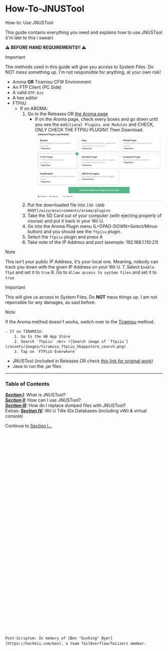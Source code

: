 # How-To-JNUSTool
How-to: Use JNUSTool

This guide contains everything you need and explains how to use JNUSTool (i'm late to this i swear)

**:warning: BEFORE HAND REQUIREMENTS!! :warning:**

> [!IMPORTANT]
The methods used in this guide will give you access to System Files. Do NOT mess something up. I'm not responsible for anything, at your own risk!

- Aroma **OR** Tiramisu CFW Environment
- An FTP Client (PC Side)
- A valid `OTP.bin`
- A hex editor
- FTPiiU
    - If on AROMA:
        1. Go to the Releases OR [the Aroma page](https://aroma.foryour.cafe)
            - If on the Aroma page, check every boxes and go down until you see the `Additional Plugins and Modules` and CHECK, ONLY CHECK THE FTPIIU PLUGIN!! Then Download. ![Image of the Additional Plugins and Modules section and FTPiiU plugin selected.](/assets/images/aroma_ftpiiu_plugin.png)
        2. Put the downloaded file into `[SD CARD ROOT]/wiiu/environments/aroma/plugins`
        3. Take the SD Card out of your computer (with ejecting properly of course) and put it back in your Wii U.
        4. Go into the Aroma Plugin menu (L+DPAD-DOWN+Select/Minus button)
        and you should see the `ftpiiu` plugin.
        5. Select the `ftpiiu` plugin and press A
        6. Take note of the IP Address and port (exemple: 192.168.1.110:21)
> [!NOTE]
This isn't your public IP Address, it's your local one. Meaning, nobody can track you down with the given IP Address on your Wii U.
        7. Select `Enable ftpd` and set it to `true`
        8. Go to `Allow access to system files` and set it to `true`
> [!IMPORTANT]
This will give us access to System Files. Do **NOT** mess things up. I am not reponsible for any damages, as said before.
> [!NOTE]
If the Aroma method doesn't works, switch over to the [Tiramisu](https://tiramisu.foryour.cafe) method.
    
    - If on TIRAMISU:
        1. Go to the HB App Store
        2. Search `ftpiiu` <br> ![Search image of `ftpiiu`](/assets/images/tiramisu_ftpiiu_hbappstore_search.png)
        3. Tap on `FTPiiU Everwhere`
        
- JNUSTool (included in Releases OR check [this link for original work](https://github.com/Maschell/JNUSTool/releases/tag/0.3b))
- Java to run the .jar files


----------------------------------------------------------------------------

### Table of Contents

***[Section I](/assets/Section1.md)***: What is JNUSTool? <br>
***[Section II](/assets/Section2.md)***: How can I use JNUSTool? <br>
***[Section III](/assets/Section3.md)***: How do I replace dumped files with JNUSTool? <br>
Extras:
***[Section IV](/assets/Section4.md)***: Wii U Title IDs Databases (including vWii & virtual console)

Continue to [Section I...](/assets/Section1.md)

<br><br><br><br><br><br><br><br><br><br><br><br><br><br><br><br><br><br><br><br><br><br><br><br><br><br><br><br><br><br><br><br><br><br><br><br><br><br>
`Post-Scriptum: In memory of [Ben "bushing" Byer](https://hackmii.com/ben),
a team fail0verflow/Twiizers member.`
